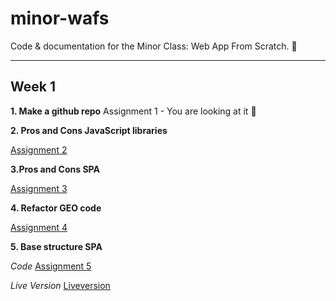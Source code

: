 # minor-wafs
Code &amp; documentation for the Minor Class: Web App From Scratch. 🎉

---

## Week 1

**1. Make a github repo**
Assignment 1 - You are looking at it 👀

**2. Pros and Cons JavaScript libraries**

[Assignment 2](week1/assignment-2.md)

**3.Pros and Cons SPA**

[Assignment 3](week1/assignment-3.md)

**4. Refactor GEO code**

[Assignment 4](week1/assignment-4)

**5. Base structure SPA**

*Code*
[Assignment 5](week1/assignment-5)

*Live Version*
[Liveversion](https://dandevri.github.io/minor-wafs/week1/assignment-5/)
